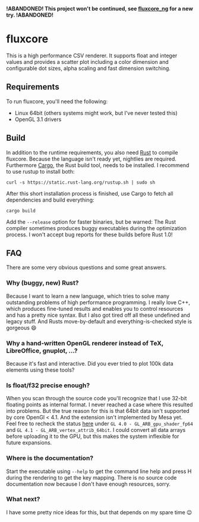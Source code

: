 **!ABANDONED! This project won't be continued, see [fluxcore_ng](https://github.com/crepererum/fluxcore_ng) for a new try. !ABANDONED!**

# fluxcore
This is a high performance CSV renderer. It supports float and integer values and provides a scatter plot including a color dimension and configurable dot sizes, alpha scaling and fast dimension switching.

## Requirements
To run fluxcore, you'll need the following:

 - Linux 64bit (others systems might work, but I've never tested this)
 - OpenGL 3.1 drivers

## Build
In addition to the runtime requirements, you also need [Rust](http://www.rust-lang.org/) to compile fluxcore. Because the language isn't ready yet, nightlies are required. Furthermore [Cargo](http://crates.io/), the Rust build tool, needs to be installed. I recommend to use rustup to install both:

    curl -s https://static.rust-lang.org/rustup.sh | sudo sh

After this short installation process is finished, use Cargo to fetch all dependencies and build everything:

    cargo build

Add the `--release` option for faster binaries, but be warned: The Rust compiler sometimes produces buggy executables during the optimization process. I won't accept bug reports for these builds before Rust 1.0!

## FAQ
There are some very obvious questions and some great answers.

### Why (buggy, new) Rust?
Because I want to learn a new language, which tries to solve many outstanding problems of high performance programming. I really love C++, which produces fine-tuned results and enables you to control resources and has a pretty nice syntax. But I also got tired off all these undefined and legacy stuff. And Rusts move-by-default and everything-is-checked style is gorgeous :smile:

### Why a hand-written OpenGL renderer instead of TeX, LibreOffice, gnuplot, ...?
Because it's fast and interactive. Did you ever tried to plot 100k data elements using these tools?

### Is float/f32 precise enough?
When you scan through the source code you'll recognize that I use 32-bit floating points as internal format. I never reached a case where this resulted into problems. But the true reason for this is that 64bit data isn't supported by core OpenGl < 4.1. And the extension isn't implemented by Mesa yet. Feel free to recheck the status [here](http://cgit.freedesktop.org/mesa/mesa/tree/docs/GL3.txt) under `GL 4.0 - GL_ARB_gpu_shader_fp64` and `GL 4.1 - GL_ARB_vertex_attrib_64bit`. I could convert all data arrays before uploading it to the GPU, but this makes the system inflexible for future expansions.

### Where is the documentation?
Start the executable using `--help` to get the command line help and press H during the rendering to get the key mapping. There is no source code documentation now because I don't have enough resources, sorry.

### What next?
I have some pretty nice ideas for this, but that depends on my spare time :wink:

